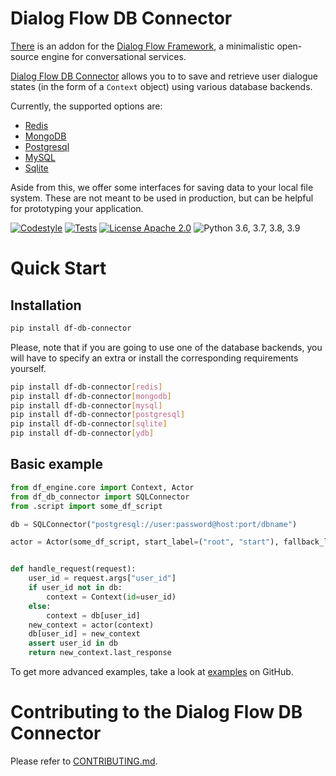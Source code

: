 
# Dialog Flow DB Connector

[There](https://github.com/deepmipt/dialog_flow_db_connector) is an addon for the [Dialog Flow Framework](https://github.com/deepmipt/dialog_flow_engine), a minimalistic open-source engine for conversational services.

[Dialog Flow DB Connector](https://github.com/deepmipt/dialog_flow_db_connector) allows you to to save and retrieve user dialogue states (in the form of a `Context` object) using various database backends. 

Currently, the supported options are: 
* [Redis](https://redis.io/)
* [MongoDB](https://www.mongodb.com/)
* [Postgresql](https://www.postgresql.org/)
* [MySQL](https://www.mysql.com/)
* [Sqlite](https://www.sqlite.org/index.html)

Aside from this, we offer some interfaces for saving data to your local file system. These are not meant to be used in production, but can be helpful for prototyping your application.

<!-- [![Documentation Status](https://df-db-connector.readthedocs.io/en/stable/?badge=stable)](https://readthedocs.org/projects/df-db-connector/badge/?version=stable) -->
<!-- [![Coverage Status](https://coveralls.io/repos/github/deepmipt/dialog_flow_db_connector/badge.svg?branch=main)](https://coveralls.io/github/deepmipt/dialog_flow_db_connector?branch=main) -->
[![Codestyle](https://github.com/deepmipt/dialog_flow_db_connector/workflows/codestyle/badge.svg)](https://github.com/deepmipt/dialog_flow_db_connector)
[![Tests](https://github.com/deepmipt/dialog_flow_db_connector/workflows/test_coverage/badge.svg)](https://github.com/deepmipt/dialog_flow_db_connector)
[![License Apache 2.0](https://img.shields.io/badge/license-Apache%202.0-blue.svg)](https://github.com/deepmipt/dialog_flow_db_connector/blob/main/LICENSE)
![Python 3.6, 3.7, 3.8, 3.9](https://img.shields.io/badge/python-3.6%20%7C%203.7%20%7C%203.8%20%7C%203.9-green.svg)
<!-- [![PyPI](https://img.shields.io/pypi/v/df-db-connector)](https://pypi.org/project/df-db-connector/)
[![Downloads](https://pepy.tech/badge/df-db-connector)](https://pepy.tech/project/df-db-connector) -->

# Quick Start
## Installation
```bash
pip install df-db-connector
```

Please, note that if you are going to use one of the database backends, you will have to specify an extra or install the corresponding requirements yourself.
```bash
pip install df-db-connector[redis]
pip install df-db-connector[mongodb]
pip install df-db-connector[mysql]
pip install df-db-connector[postgresql]
pip install df-db-connector[sqlite]
pip install df-db-connector[ydb]
```

## Basic example
```python
from df_engine.core import Context, Actor
from df_db_connector import SQLConnector
from .script import some_df_script

db = SQLConnector("postgresql://user:password@host:port/dbname")

actor = Actor(some_df_script, start_label=("root", "start"), fallback_label=("root", "fallback"))


def handle_request(request):
    user_id = request.args["user_id"]
    if user_id not in db:
        context = Context(id=user_id)
    else:
        context = db[user_id]
    new_context = actor(context)
    db[user_id] = new_context
    assert user_id in db
    return new_context.last_response

```

To get more advanced examples, take a look at [examples](https://github.com/deepmipt/dialog_flow_db_connector/tree/main/examples) on GitHub.

# Contributing to the Dialog Flow DB Connector

Please refer to [CONTRIBUTING.md](https://github.com/deepmipt/dialog_flow_db_connector/blob/main/CONTRIBUTING.md).